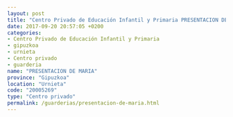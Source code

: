 ```yaml
---
layout: post
title: "Centro Privado de Educación Infantil y Primaria PRESENTACION DE MARIA"
date: 2017-09-20 20:57:05 +0200
categories:
- Centro Privado de Educación Infantil y Primaria
- gipuzkoa
- urnieta
- Centro privado
- guarderia
name: "PRESENTACION DE MARIA"
province: "Gipuzkoa"
location: "Urnieta"
code: "20005269"
type: "Centro privado"
permalink: /guarderias/presentacion-de-maria.html
---
```


